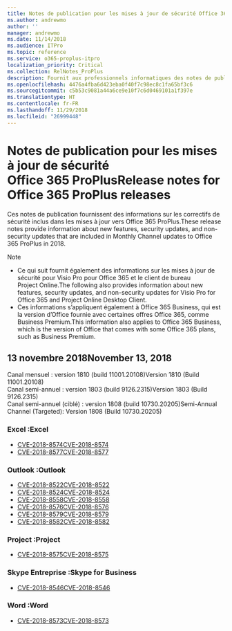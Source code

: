 ```yaml
---
title: Notes de publication pour les mises à jour de sécurité Office 365 ProPlus
ms.author: andrewmo
author: ''
manager: andrewmo
ms.date: 11/14/2018
ms.audience: ITPro
ms.topic: reference
ms.service: o365-proplus-itpro
localization_priority: Critical
ms.collection: RelNotes_ProPlus
description: Fournit aux professionnels informatiques des notes de publication pour les mises à jour de sécurité Office 365 ProPlus
ms.openlocfilehash: 4476a4fba6d423eba0f40f7c98ec8c1fa65bf3c6
ms.sourcegitcommit: c5b53c9081a44a6ce9e10f7c6d0469101a1f397e
ms.translationtype: HT
ms.contentlocale: fr-FR
ms.lasthandoff: 11/29/2018
ms.locfileid: "26999448"
---
```

# <a name="release-notes-for-office-365-proplus-security-updates"></a><span data-ttu-id="cfdf0-103">Notes de publication pour les mises à jour de sécurité Office 365 ProPlus</span><span class="sxs-lookup"><span data-stu-id="cfdf0-103">Release notes for Office 365 ProPlus releases</span></span>

<span data-ttu-id="cfdf0-104">Ces notes de publication fournissent des informations sur les correctifs de sécurité inclus dans les mises à jour vers Office 365 ProPlus.</span><span class="sxs-lookup"><span data-stu-id="cfdf0-104">These release notes provide information about new features, security updates, and non-security updates that are included in Monthly Channel updates to Office 365 ProPlus in 2018.</span></span>
 
> [!NOTE]
> - <span data-ttu-id="cfdf0-105">Ce qui suit fournit également des informations sur les mises à jour de sécurité pour Visio Pro pour Office 365 et le client de bureau Project Online.</span><span class="sxs-lookup"><span data-stu-id="cfdf0-105">The following also provides information about new features, security updates, and non-security updates for Visio Pro for Office 365 and Project Online Desktop Client.</span></span>
> - <span data-ttu-id="cfdf0-106">Ces informations s’appliquent également à Office 365 Business, qui est la version d’Office fournie avec certaines offres Office 365, comme Business Premium.</span><span class="sxs-lookup"><span data-stu-id="cfdf0-106">This information also applies to Office 365 Business, which is the version of Office that comes with some Office 365 plans, such as Business Premium.</span></span>

## <a name="november-13-2018"></a><span data-ttu-id="cfdf0-107">13 novembre 2018</span><span class="sxs-lookup"><span data-stu-id="cfdf0-107">November 13, 2018</span></span>
<span data-ttu-id="cfdf0-108">Canal mensuel : version 1810 (build 11001.20108)</span><span class="sxs-lookup"><span data-stu-id="cfdf0-108">Version 1810 (Build 11001.20108)</span></span>  
<span data-ttu-id="cfdf0-109">Canal semi-annuel : version 1803 (build 9126.2315)</span><span class="sxs-lookup"><span data-stu-id="cfdf0-109">Version 1803 (Build 9126.2315)</span></span>  
<span data-ttu-id="cfdf0-110">Canal semi-annuel (ciblé) : version 1808 (build 10730.20205)</span><span class="sxs-lookup"><span data-stu-id="cfdf0-110">Semi-Annual Channel (Targeted): Version 1808 (Build 10730.20205)</span></span>  

### <a name="excel"></a><span data-ttu-id="cfdf0-111">Excel :</span><span class="sxs-lookup"><span data-stu-id="cfdf0-111">Excel</span></span>

-   [<span data-ttu-id="cfdf0-112">CVE-2018-8574</span><span class="sxs-lookup"><span data-stu-id="cfdf0-112">CVE-2018-8574</span></span>](https://portal.msrc.microsoft.com/fr-FR/security-guidance/advisory/CVE-2018-8574)
-   [<span data-ttu-id="cfdf0-113">CVE-2018-8577</span><span class="sxs-lookup"><span data-stu-id="cfdf0-113">CVE-2018-8577</span></span>](https://portal.msrc.microsoft.com/fr-FR/security-guidance/advisory/CVE-2018-8577)

### <a name="outlook"></a><span data-ttu-id="cfdf0-114">Outlook :</span><span class="sxs-lookup"><span data-stu-id="cfdf0-114">Outlook</span></span>

-   [<span data-ttu-id="cfdf0-115">CVE-2018-8522</span><span class="sxs-lookup"><span data-stu-id="cfdf0-115">CVE-2018-8522</span></span>](https://portal.msrc.microsoft.com/fr-FR/security-guidance/advisory/CVE-2018-8522)
-   [<span data-ttu-id="cfdf0-116">CVE-2018-8524</span><span class="sxs-lookup"><span data-stu-id="cfdf0-116">CVE-2018-8524</span></span>](https://portal.msrc.microsoft.com/fr-FR/security-guidance/advisory/CVE-2018-8524)
-   [<span data-ttu-id="cfdf0-117">CVE-2018-8558</span><span class="sxs-lookup"><span data-stu-id="cfdf0-117">CVE-2018-8558</span></span>](https://portal.msrc.microsoft.com/fr-FR/security-guidance/advisory/CVE-2018-8558)
-   [<span data-ttu-id="cfdf0-118">CVE-2018-8576</span><span class="sxs-lookup"><span data-stu-id="cfdf0-118">CVE-2018-8576</span></span>](https://portal.msrc.microsoft.com/fr-FR/security-guidance/advisory/CVE-2018-8576)
-   [<span data-ttu-id="cfdf0-119">CVE-2018-8579</span><span class="sxs-lookup"><span data-stu-id="cfdf0-119">CVE-2018-8579</span></span>](https://portal.msrc.microsoft.com/fr-FR/security-guidance/advisory/CVE-2018-8579)
-   [<span data-ttu-id="cfdf0-120">CVE-2018-8582</span><span class="sxs-lookup"><span data-stu-id="cfdf0-120">CVE-2018-8582</span></span>](https://portal.msrc.microsoft.com/fr-FR/security-guidance/advisory/CVE-2018-8582)

### <a name="project"></a><span data-ttu-id="cfdf0-121">Project :</span><span class="sxs-lookup"><span data-stu-id="cfdf0-121">Project</span></span>

-   [<span data-ttu-id="cfdf0-122">CVE-2018-8575</span><span class="sxs-lookup"><span data-stu-id="cfdf0-122">CVE-2018-8575</span></span>](https://portal.msrc.microsoft.com/fr-FR/security-guidance/advisory/CVE-2018-8575)

### <a name="skype-for-business"></a><span data-ttu-id="cfdf0-123">Skype Entreprise :</span><span class="sxs-lookup"><span data-stu-id="cfdf0-123">Skype for Business</span></span>

-   [<span data-ttu-id="cfdf0-124">CVE-2018-8546</span><span class="sxs-lookup"><span data-stu-id="cfdf0-124">CVE-2018-8546</span></span>](https://portal.msrc.microsoft.com/fr-FR/security-guidance/advisory/CVE-2018-8546)

### <a name="word"></a><span data-ttu-id="cfdf0-125">Word :</span><span class="sxs-lookup"><span data-stu-id="cfdf0-125">Word</span></span>

-   [<span data-ttu-id="cfdf0-126">CVE-2018-8573</span><span class="sxs-lookup"><span data-stu-id="cfdf0-126">CVE-2018-8573</span></span>](https://portal.msrc.microsoft.com/fr-FR/security-guidance/advisory/CVE-2018-8573)